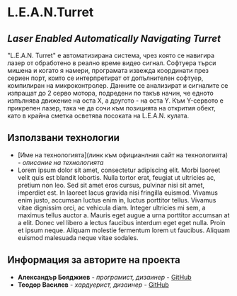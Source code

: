 # **L.E.A.N.Turret**
## *Laser Enabled Automatically Navigating Turret*




"L.E.A.N. Turret" е автоматизирана система, чрез която се навигира лазер от обработено в реално време видео сигнал. Софтуера търси мишена и когато я намери, програмата 
извежда координати през сериен порт, които се интерпретират от допълнителен софтуер, компилиран на микроконтролер. Данните се анализират и сигналите се изпращат до 2 
серво мотора, подредени по такъв начин, че едното изпълнява движение на оста Х, а другото - на оста Y. Към Y-сервото е прикрепен лазер, така че да сочи към позицията 
на открития обект, като в крайна сметка осветява посоката на L.E.A.N. кулата.






## Използвани технологии

* [Име на технологията](линк към официанлния сайт на технологията) - *описание на технологията*
* Lorem ipsum dolor sit amet, consectetur adipiscing elit. Morbi laoreet velit quis est blandit lobortis. Nulla tortor erat, feugiat ut ultricies ac, pretium non leo. Sed sit amet eros cursus, pulvinar nisi sit amet, imperdiet est. In laoreet lacus gravida nisi fringilla euismod. Vivamus enim justo, accumsan luctus enim in, luctus porttitor tellus. Vivamus vitae dignissim orci, ac vehicula diam. Integer ultricies mi sem, a maximus tellus auctor a. Mauris eget augue a urna porttitor accumsan at a elit. Donec vel libero a lectus faucibus interdum eget eget nulla. Proin et ipsum neque. Aliquam molestie fermentum lorem ut faucibus. Aliquam euismod malesuada neque vitae sodales.

## Информация за авторите на проекта

* **Александър Бояджиев** - *програмист, дизаинер* - [GitHub](https://github.com/AHumbeBarcode)
* **Теодор Василев** - *хардуерист, дизаинер* - [GitHub](https://github.com/Riracien)
















